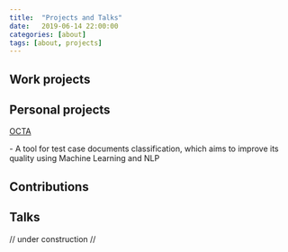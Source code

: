 ```yaml
---
title:  "Projects and Talks"
date:   2019-06-14 22:00:00
categories: [about]
tags: [about, projects]
---
```



## Work projects

## Personal projects
<a href="https://www.antoniosj.com/2018/octa/"><p class="indigo">OCTA</p></a> - A tool for test case documents classification, which aims to improve its quality using Machine Learning and NLP

## Contributions 

## Talks

// under construction //
